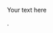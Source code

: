 Your text here



























































































































































.
